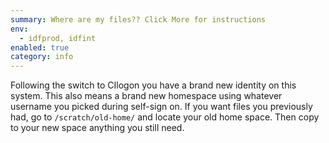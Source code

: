 ```yaml
---
summary: Where are my files?? Click More for instructions 
env:
  - idfprod, idfint
enabled: true
category: info
---
```


Following the switch to CIlogon you have a brand new identity on this system.
This also means a brand new homespace using whatever username you picked during self-sign on. 
If you want files you previously had, go to `/scratch/old-home/` and locate your old home space.
Then copy to your new space anything you still need. 

